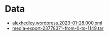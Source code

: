 # Data

- [alexhedley.wordpress.2023-01-28.000.xml](alexhedley.wordpress.2023-01-28.000.xml)
- [media-export-23778371-from-0-to-1149.tar](media-export-23778371-from-0-to-1149.tar)
